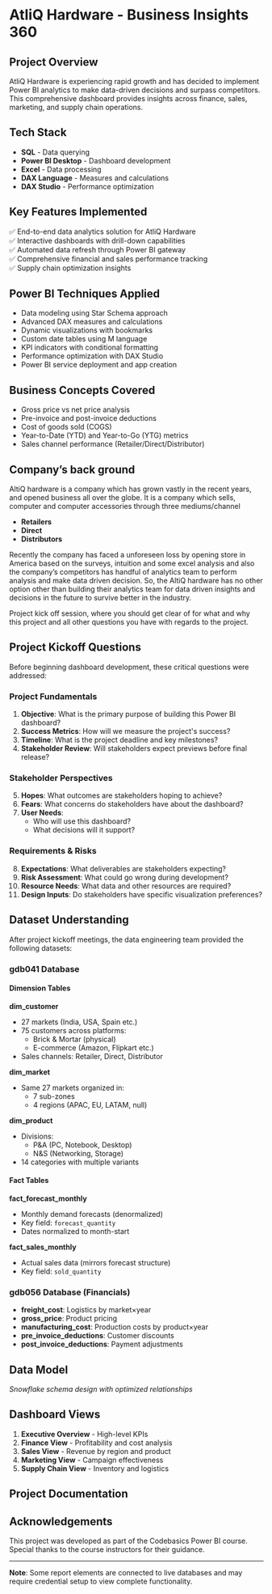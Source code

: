 # AtliQ Hardware - Business Insights 360

## Project Overview
AtliQ Hardware is experiencing rapid growth and has decided to implement Power BI analytics to make data-driven decisions and surpass competitors. This comprehensive dashboard provides insights across finance, sales, marketing, and supply chain operations.


## Tech Stack
- **SQL** - Data querying
- **Power BI Desktop** - Dashboard development
- **Excel** - Data processing
- **DAX Language** - Measures and calculations
- **DAX Studio** - Performance optimization

## Key Features Implemented
✅ End-to-end data analytics solution for AtliQ Hardware  
✅ Interactive dashboards with drill-down capabilities  
✅ Automated data refresh through Power BI gateway  
✅ Comprehensive financial and sales performance tracking  
✅ Supply chain optimization insights  

## Power BI Techniques Applied
- Data modeling using Star Schema approach
- Advanced DAX measures and calculations
- Dynamic visualizations with bookmarks
- Custom date tables using M language
- KPI indicators with conditional formatting
- Performance optimization with DAX Studio
- Power BI service deployment and app creation

## Business Concepts Covered
- Gross price vs net price analysis
- Pre-invoice and post-invoice deductions
- Cost of goods sold (COGS)
- Year-to-Date (YTD) and Year-to-Go (YTG) metrics
- Sales channel performance (Retailer/Direct/Distributor)

## Company’s back ground
AltiQ hardware is a company which has grown vastly in the recent years, and opened business all over the globe. It is a company which sells, computer and computer accessories through three mediums/channel

- **Retailers**
- **Direct**
- **Distributors**

Recently the company has faced a unforeseen loss by opening store in America based on the surveys, intuition and some excel analysis and also the company’s competitors has handful of analytics team to perform analysis and make data driven decision. So, the AltiQ hardware has no other option other than building their analytics team for data driven insights and decisions in the future to survive better in the industry.

Project kick off session, where you should get clear of for what and why this project and all other questions you have with regards to the project.

## Project Kickoff Questions

Before beginning dashboard development, these critical questions were addressed:

### Project Fundamentals
1. **Objective**: What is the primary purpose of building this Power BI dashboard?
2. **Success Metrics**: How will we measure the project's success?
3. **Timeline**: What is the project deadline and key milestones?
4. **Stakeholder Review**: Will stakeholders expect previews before final release?

### Stakeholder Perspectives
5. **Hopes**: What outcomes are stakeholders hoping to achieve?
6. **Fears**: What concerns do stakeholders have about the dashboard?
7. **User Needs**: 
   - Who will use this dashboard? 
   - What decisions will it support?

### Requirements & Risks
8. **Expectations**: What deliverables are stakeholders expecting?
9. **Risk Assessment**: What could go wrong during development?
10. **Resource Needs**: What data and other resources are required?
11. **Design Inputs**: Do stakeholders have specific visualization preferences?

## Dataset Understanding

After project kickoff meetings, the data engineering team provided the following datasets:

### gdb041 Database

#### Dimension Tables
**dim_customer**  
- 27 markets (India, USA, Spain etc.)
- 75 customers across platforms:
  - Brick & Mortar (physical)
  - E-commerce (Amazon, Flipkart etc.)
- Sales channels: Retailer, Direct, Distributor

**dim_market**  
- Same 27 markets organized in:
  - 7 sub-zones
  - 4 regions (APAC, EU, LATAM, null)

**dim_product**  
- Divisions:
  - P&A (PC, Notebook, Desktop)
  - N&S (Networking, Storage)
- 14 categories with multiple variants

#### Fact Tables
**fact_forecast_monthly**  
- Monthly demand forecasts (denormalized)
- Key field: `forecast_quantity`
- Dates normalized to month-start

**fact_sales_monthly**  
- Actual sales data (mirrors forecast structure)
- Key field: `sold_quantity`

### gdb056 Database (Financials)
- **freight_cost**: Logistics by market×year
- **gross_price**: Product pricing
- **manufacturing_cost**: Production costs by product×year
- **pre_invoice_deductions**: Customer discounts
- **post_invoice_deductions**: Payment adjustments

## Data Model

*Snowflake schema design with optimized relationships*

## Dashboard Views
1. **Executive Overview** - High-level KPIs
2. **Finance View** - Profitability and cost analysis
3. **Sales View** - Revenue by region and product
4. **Marketing View** - Campaign effectiveness
5. **Supply Chain View** - Inventory and logistics


## Project Documentation

## Acknowledgements
This project was developed as part of the Codebasics Power BI course. Special thanks to the course instructors for their guidance.

---

**Note**: Some report elements are connected to live databases and may require credential setup to view complete functionality.
